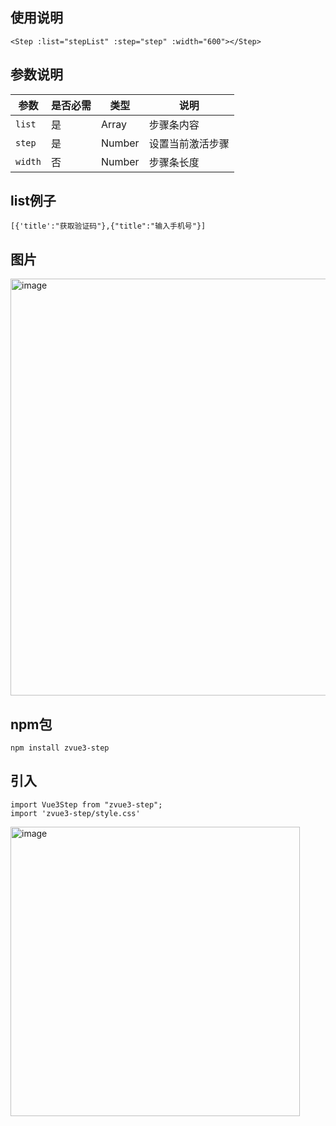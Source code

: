 ## 使用说明
```
<Step :list="stepList" :step="step" :width="600"></Step>
```

## 参数说明

 参数  |  是否必需   |  类型  |   说明
 ---- | ---------- | ------  |   ----
 `list` | 是        | Array   |  步骤条内容
 `step` | 是       | Number |  设置当前激活步骤
 `width`  | 否  |  Number  | 步骤条长度

 ## list例子
```
[{'title':"获取验证码"},{"title":"输入手机号"}]
```

## 图片
<img width="667" alt="image" src="https://github.com/xiao-zhang-923/step/assets/20633544/c9726b53-72c6-41a5-a163-f25e9cc6238f">


## npm包
```
npm install zvue3-step
```
## 引入
```
import Vue3Step from "zvue3-step";
import 'zvue3-step/style.css'
```
<img width="463" alt="image" src="https://github.com/xiao-zhang-923/step/assets/20633544/56ce0cfb-2853-40f8-ad1c-daceaa7c621c">


